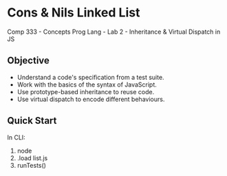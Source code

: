 # Cons & Nils Linked List
Comp 333 - Concepts Prog Lang - Lab 2 - Inheritance &amp; Virtual Dispatch in JS 
## Objective
- Understand a code's specification from a test suite.
- Work with the basics of the syntax of JavaScript.
- Use prototype-based inheritance to reuse code.
- Use virtual dispatch to encode different behaviours.
## Quick Start
In CLI:
1. node
2. .load list.js
3. runTests()

